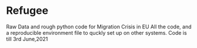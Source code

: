 # Refugee
Raw Data and rough python code for Migration Crisis in EU
All the code, and a reproducible environment file to quckly set up on other systems.
Code is till 3rd June,2021
